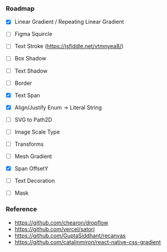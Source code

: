 ### Roadmap

- [x] Linear Gradient / Repeating Linear Gradient
- [ ] Figma Squircle
- [ ] Text Stroke (https://jsfiddle.net/vtmnyea8/)
- [ ] Box Shadow
- [ ] Text Shadow
- [ ] Border
- [x] Text Span
- [x] Align/Justify Enum -> Literal String
- [ ] SVG to Path2D
- [ ] Image Scale Type
- [ ] Transforms
- [ ] Mesh Gradient
- [x] Span OffsetY
- [ ] Text Decoration
- [ ] Mask



### Reference

- https://github.com/chearon/dropflow
- https://github.com/vercel/satori
- https://github.com/GuptaSiddhant/recanvas
- https://github.com/catalinmiron/react-native-css-gradient